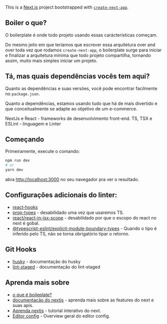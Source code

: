 This is a [Next.js](https://nextjs.org/) project bootstrapped with [`create-next-app`](https://github.com/vercel/next.js/tree/canary/packages/create-next-app).

## Boiler o que?
O boilerplate é onde todo projeto usando essas carácterísticas começam.

Do mesmo jeito em que teríamos que escrever essa arquitetura over and over toda vez que rodamos `create-next-app`,
o boilerplate surge para iniciar e finalizar a arquitetura mínima que todo projeto compartilha, tornando assim, 
muito mais simples iniciar um projeto.

## Tá, mas quais dependências vocês tem aqui?
Quanto as dependências e suas versões, você pode encontrar facilmente no `package.json`.

Quanto a dependências, estamos usando tudo que há de mais divertido e que conceitualmente se adapte ao objetivo de um e-commerce.

NextJs e React - frameworks de desenvolvimento front-end.
TS, TSX e ESLint - linguagem e Linter

## Começando

Primeiramente, execute o comando:

```bash
npm run dev
# or
yarn dev
```

abra [http://localhost:3000](http://localhost:3000) no seu navegador pra ver o resultado.

## Configurações adicionais do linter:
- [react-hooks](https://www.npmjs.com/package/eslint-plugin-react-hooks)
- [prop-types](https://github.com/yannickcr/eslint-plugin-react/blob/master/docs/rules/prop-types.md) - desabilidado uma vez que usaremos TS.
- [react/react-in-jsx-scope](https://github.com/yannickcr/eslint-plugin-react/blob/master/docs/rules/react-in-jsx-scope.md) - desabilidado por que o escopo do react no next é gobal.
- [@typescript-eslint/explicit-module-boundary-types](https://github.com/typescript-eslint/typescript-eslint/blob/master/packages/eslint-plugin/docs/rules/explicit-module-boundary-types.md) - Quando o tipo é inferido pelo TS, não se torna obrigatório tipar o retorno.

## Git Hooks
- [husky](https://typicode.github.io/husky/#/) - documentação do husky
- [lint-staged](https://github.com/okonet/lint-staged) - documentação do lint-staged

## Aprenda mais sobre
- [o que é boileplate?](https://www.freecodecamp.org/news/whats-boilerplate-and-why-do-we-use-it-let-s-check-out-the-coding-style-guide-ac2b6c814ee7/)
- [documentação do nextjs](https://nextjs.org/docs) - aprenda mais sobre as features do next e suas apis.
- [Aprenda nextjs](https://nextjs.org/learn) - tutorial interativo do next.
- [Editor config](https://editorconfig.org/#overview) - Overview geral do editor config.
